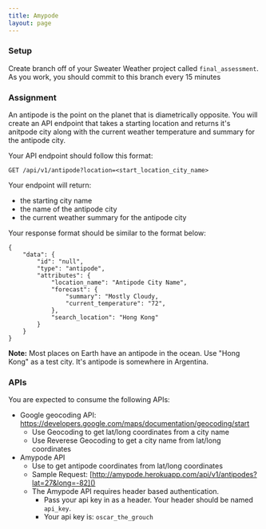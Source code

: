 ```yaml
---
title: Amypode
layout: page
---
```


### Setup

Create branch off of your Sweater Weather project called `final_assessment`. As you work, you should commit to this branch every 15 minutes

### Assignment

An antipode is the point on the planet that is diametrically opposite. You will create an API endpoint that takes a starting location and returns it's anitpode city along with the current weather temperature and summary for the antipode city.

Your API endpoint should follow this format:

```
GET /api/v1/antipode?location=<start_location_city_name>
```

Your endpoint will return:
    
  - the starting city name
  - the name of the antipode city
  - the current weather summary for the antipode city

Your response format should be similar to the format below:

```
{
    "data": {
        "id": "null",
        "type": "antipode",
        "attributes": {
            "location_name": "Antipode City Name",
            "forecast": {
                "summary": "Mostly Cloudy,
                "current_temperature": "72",
            },
            "search_location": "Hong Kong"
        }
    }
}
```

**Note:** Most places on Earth have an antipode in the ocean. Use "Hong Kong" as a test city. It's antipode is somewhere in Argentina.

### APIs

You are expected to consume the following APIs:

* Google geocoding API: https://developers.google.com/maps/documentation/geocoding/start 
    * Use Geocoding to get lat/long coordinates from a city name
    * Use Reverese Geocoding to get a city name from lat/long coordinates
* Amypode API
    * Use to get antipode coordinates from lat/long coordinates
    * Sample Request: [http://amypode.herokuapp.com/api/v1/antipodes?lat=27&long=-82]()
    * The Amypode API requires header based authentication.
        * Pass your api key in as a header. Your header should be named `api_key`.
        * Your api key is: `oscar_the_grouch`
